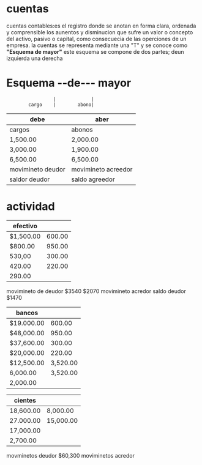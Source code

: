 # cuentas

cuentas contables:es el registro donde se anotan en forma clara, ordenada y comprensible los aunentos y disminucion que sufre un valor o concepto del
activo, pasivo o capital, como consecuecia de las operciones de un empresa.
la cuentas se representa mediante una "T" y se conoce como **"Esquema de mayor"**
este esquema se compone de dos partes; deun izquierda una derecha

# Esquema --de--- mayor

                     |             |
            cargo    |        abono|

| debe              | aber                |
| ----------------- | ------------------- |
| cargos            | abonos              |
| 1,500.00          | 2,000.00            |
| 3,000.00          | 1,900.00            |
| 6,500.00          | 6,500.00            |
| movimineto deudor | movimineto acreedor |
| saldor deudor     | saldo agreedor      |

# actividad

| efectivo  |        |
| --------- | ------ |
| $1,500.00 | 600.00 |
| $800.00   | 950.00 |
| 530,00    | 300.00 |
| 420.00    | 220.00 |
| 290.00    |

movimineto de deudor $3540 $2070 movimineto acredor saldo deudor $1470

| bancos     |          |
| ---------- | -------- |
| $19.000.00 | 600.00   |
| $48,000.00 | 950.00   |
| $37,600.00 | 300.00   |
| $20,000.00 | 220.00   |
| $12,500.00 | 3,520.00 |
| 6,000.00   | 3,520.00 |
| 2,000.00   |          |

| cientes   |           |
| --------- | --------- |
| 18,600.00 | 8,000.00  |
| 27.000.00 | 15,000.00 |
| 17,000.00 |           |
| 2,700.00  |           |

movminetos deudor $60,300 moviminetos acredor
